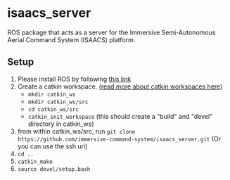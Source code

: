 # isaacs_server

ROS package that acts as a server for the Immersive Semi-Autonomous Aerial Command System (ISAACS) platform.

## Setup

1. Please install ROS by following [this link](http://wiki.ros.org/melodic/Installation)
2. Create a catkin workspace. [(read more about catkin workspaces here)](http://wiki.ros.org/catkin/workspaces) 
    * `mkdir catkin_ws`
    * `mkdir catkin_ws/src`
    * `cd catkin_ws/src`
    * `catkin_init_workspace` (this should create a "build" and "devel" directory in catkin_ws)
3. from within catkin_ws/src, run `git clone https://github.com/immersive-command-system/isaacs_server.git` (Or you can use the ssh uri)
4. `cd ..`
5. `catkin_make`
6. `source devel/setup.bash`

